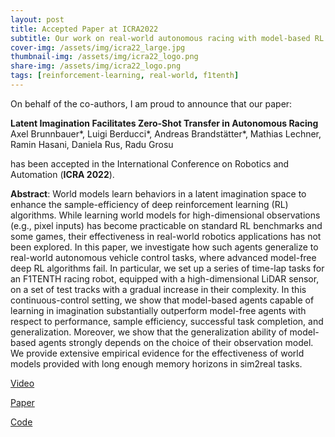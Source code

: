 ```yaml
---
layout: post
title: Accepted Paper at ICRA2022
subtitle: Our work on real-world autonomous racing with model-based RL has been accepted
cover-img: /assets/img/icra22_large.jpg
thumbnail-img: /assets/img/icra22_logo.png
share-img: /assets/img/icra22_logo.png
tags: [reinforcement-learning, real-world, f1tenth]
---
```


On behalf of the co-authors, I am proud to announce that our paper:

**Latent Imagination Facilitates Zero-Shot Transfer in Autonomous Racing**
Axel Brunnbauer*, Luigi Berducci*, Andreas Brandstätter*, Mathias Lechner, Ramin Hasani, Daniela Rus, Radu Grosu

has been accepted in the International Conference on Robotics and Automation (**ICRA 2022**).

**Abstract**:
World models learn behaviors in a latent imagination space to enhance the sample-efficiency of 
deep reinforcement learning (RL) algorithms. 
While learning world models for high-dimensional observations (e.g., pixel inputs) has become practicable 
on standard RL benchmarks and some games, 
their effectiveness in real-world robotics applications has not been explored.
In this paper, we investigate how such agents generalize to real-world autonomous vehicle control tasks, 
where advanced model-free deep RL algorithms fail. In particular, we set up a series of time-lap tasks 
for an F1TENTH racing robot, equipped with a high-dimensional LiDAR sensor, on a set of test tracks with 
a gradual increase in their complexity.
In this continuous-control setting, we show that model-based agents capable of learning in imagination 
substantially outperform model-free agents with respect to performance, sample efficiency, 
successful task completion, and generalization. Moreover, we show that the generalization ability of 
model-based agents strongly depends on the choice of their observation model. We provide extensive empirical evidence 
for the effectiveness of world models provided with long enough memory horizons in sim2real tasks.


[Video](https://www.youtube.com/watch?v=IlN3vJxC30w)

[Paper](https://arxiv.org/abs/2103.04909)

[Code](https://github.com/CPS-TUWien/racing_dreamer)
